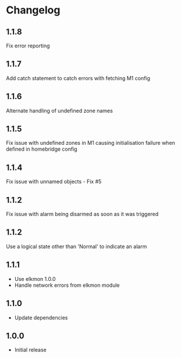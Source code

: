 Changelog
=========
1.1.8
-----
Fix error reporting

1.1.7
-----
Add catch statement to catch errors with fetching M1 config

1.1.6
-----
Alternate handling of undefined zone names

1.1.5
-----
Fix issue with undefined zones in M1 causing initialisation failure when defined in homebridge config

1.1.4
-----
Fix issue with unnamed objects - Fix #5

1.1.2
-----
Fix issue with alarm being disarmed as soon as it was triggered

1.1.2
-----
Use a logical state other than 'Normal' to indicate an alarm

1.1.1
-----
* Use elkmon 1.0.0
* Handle network errors from elkmon module

1.1.0
-----
* Update dependencies

1.0.0
-----
* Initial release
